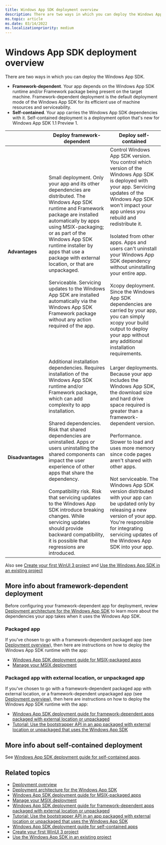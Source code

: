 ```yaml
---
title: Windows App SDK deployment overview
description: There are two ways in which you can deploy the Windows App SDK&mdash;framework-dependent or self-contained.
ms.topic: article
ms.date: 03/14/2022
ms.localizationpriority: medium
---
```


# Windows App SDK deployment overview

There are two ways in which you can deploy the Windows App SDK.

* **Framework-dependent**. Your app depends on the Windows App SDK runtime and/or Framework package being present on the target machine. Framework-dependent deployment is the default deployment mode of the Windows App SDK for its efficient use of machine resources and serviceability.
* **Self-contained**. Your app carries the Windows App SDK dependencies with it. Self-contained deployment is a deployment option that's new for Windows App SDK 1.1 Preview 1.

| | Deploy framework-dependent | Deploy self-contained |
| - | - | - |
| **Advantages** | Small deployment. Only your app and its other dependencies are distributed. The Windows App SDK runtime and Framework package are installed automatically by apps using MSIX-packaging; or as part of the Windows App SDK runtime installer by apps that use a package with external location, or that are unpackaged.<br/><br/>Serviceable. Servicing updates to the Windows App SDK are installed automatically via the Windows App SDK Framework package without any action required of the app. | Control Windows App SDK version. You control which version of the Windows App SDK is deployed with your app. Servicing updates of the Windows App SDK won't impact your app unless you rebuild and redistribute it.<br/><br/>Isolated from other apps. Apps and users can't uninstall your Windows App SDK dependency without uninstalling your entire app.<br/><br/>Xcopy deployment. Since the Windows App SDK dependencies are carried by your app, you can simply xcopy your build output to deploy your app without any additional installation requirements. |
| **Disadvantages** | Additional installation dependencies. Requires installation of the Windows App SDK runtime and/or Framework package, which can add complexity to app installation.<br/><br/>Shared dependencies. Risk that shared dependencies are uninstalled. Apps or users uninstalling the shared components can impact the user experience of other apps that share the dependency.<br/><br/>Compatibility risk. Risk that servicing updates to the Windows App SDK introduce breaking changes. While servicing updates should provide backward compatibility, it is possible that regressions are introduced. | Larger deployments. Because your app includes the Windows App SDK, the download size and hard drive space required is greater than a framework-dependent version.<br/><br/>Performance. Slower to load and uses more memory since code pages aren't shared with other apps.<br/><br/>Not serviceable. The Windows App SDK version distributed with your app can be updated only by releasing a new version of your app. You're responsible for integrating servicing updates of the Windows App SDK into your app. |

Also see [Create your first WinUI 3 project](/windows/apps/winui/winui3/create-your-first-winui3-app) and [Use the Windows App SDK in an existing project](/windows/apps/windows-app-sdk/use-windows-app-sdk-in-existing-project)

## More info about framework-dependent deployment

Before configuring your framework-dependent app for deployment, review [Deployment architecture for the Windows App SDK](/windows/apps/windows-app-sdk/deployment-architecture) to learn more about the dependencies your app takes when it uses the Windows App SDK.

### Packaged app

If you've chosen to go with a framework-dependent packaged app (see [Deployment overview](/windows/apps/package-and-deploy/)), then here are instructions on how to deploy the Windows App SDK runtime with the app:

* [Windows App SDK deployment guide for MSIX-packaged apps](/windows/apps/windows-app-sdk/deploy-packaged-apps)
* [Manage your MSIX deployment](/windows/msix/desktop/managing-your-msix-deployment-overview)

### Packaged app with external location, or unpackaged app

If you've chosen to go with a framework-dependent packaged app with external location, or a framework-dependent unpackaged app (see [Deployment overview](/windows/apps/package-and-deploy/)), then here are instructions on how to deploy the Windows App SDK runtime with the app:

* [Windows App SDK deployment guide for framework-dependent apps packaged with external location or unpackaged](/windows/apps/windows-app-sdk/deploy-unpackaged-apps)
* [Tutorial: Use the bootstrapper API in an app packaged with external location or unpackaged that uses the Windows App SDK](/windows/apps/windows-app-sdk/tutorial-unpackaged-deployment)

## More info about self-contained deployment

See [Windows App SDK deployment guide for self-contained apps](./self-contained-deploy/deploy-self-contained-apps.md).

## Related topics

* [Deployment overview](/windows/apps/package-and-deploy/)
* [Deployment architecture for the Windows App SDK](/windows/apps/windows-app-sdk/deployment-architecture)
* [Windows App SDK deployment guide for MSIX-packaged apps](/windows/apps/windows-app-sdk/deploy-packaged-apps)
* [Manage your MSIX deployment](/windows/msix/desktop/managing-your-msix-deployment-overview)
* [Windows App SDK deployment guide for framework-dependent apps packaged with external location or unpackaged](/windows/apps/windows-app-sdk/deploy-unpackaged-apps)
* [Tutorial: Use the bootstrapper API in an app packaged with external location or unpackaged that uses the Windows App SDK](/windows/apps/windows-app-sdk/tutorial-unpackaged-deployment)
* [Windows App SDK deployment guide for self-contained apps](./self-contained-deploy/deploy-self-contained-apps.md)
* [Create your first WinUI 3 project](/windows/apps/winui/winui3/create-your-first-winui3-app)
* [Use the Windows App SDK in an existing project](/windows/apps/windows-app-sdk/use-windows-app-sdk-in-existing-project)
